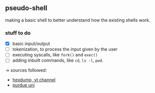 ## pseudo-shell

making a basic shell to better understand how the existing shells work.

### stuff to do

- [x] basic input/output
- [ ] tokenization, to process the input given by the user
- [ ] executing syscalls, like `fork()` and `exec()`
- [ ] adding inbuilt commands, like `cd`, `ls -l`, `pwd`.

-> sources followed:

- [hexdump, yt channel](https://www.youtube.com/watch?v=YMEHrXSsdo0)
- [purdue uni](https://www.cs.purdue.edu/homes/grr/SystemsProgrammingBook/Book/Chapter5-WritingYourOwnShell.pdf)
